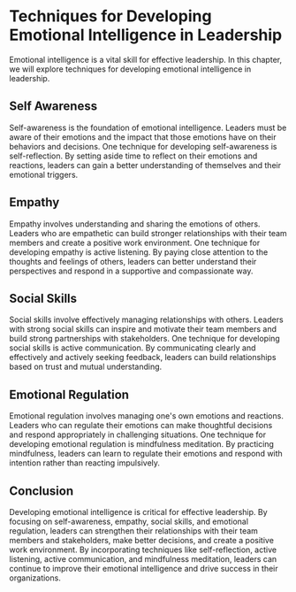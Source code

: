 Techniques for Developing Emotional Intelligence in Leadership
==============================================================================================================

Emotional intelligence is a vital skill for effective leadership. In this chapter, we will explore techniques for developing emotional intelligence in leadership.

Self Awareness
--------------

Self-awareness is the foundation of emotional intelligence. Leaders must be aware of their emotions and the impact that those emotions have on their behaviors and decisions. One technique for developing self-awareness is self-reflection. By setting aside time to reflect on their emotions and reactions, leaders can gain a better understanding of themselves and their emotional triggers.

Empathy
-------

Empathy involves understanding and sharing the emotions of others. Leaders who are empathetic can build stronger relationships with their team members and create a positive work environment. One technique for developing empathy is active listening. By paying close attention to the thoughts and feelings of others, leaders can better understand their perspectives and respond in a supportive and compassionate way.

Social Skills
-------------

Social skills involve effectively managing relationships with others. Leaders with strong social skills can inspire and motivate their team members and build strong partnerships with stakeholders. One technique for developing social skills is active communication. By communicating clearly and effectively and actively seeking feedback, leaders can build relationships based on trust and mutual understanding.

Emotional Regulation
--------------------

Emotional regulation involves managing one's own emotions and reactions. Leaders who can regulate their emotions can make thoughtful decisions and respond appropriately in challenging situations. One technique for developing emotional regulation is mindfulness meditation. By practicing mindfulness, leaders can learn to regulate their emotions and respond with intention rather than reacting impulsively.

Conclusion
----------

Developing emotional intelligence is critical for effective leadership. By focusing on self-awareness, empathy, social skills, and emotional regulation, leaders can strengthen their relationships with their team members and stakeholders, make better decisions, and create a positive work environment. By incorporating techniques like self-reflection, active listening, active communication, and mindfulness meditation, leaders can continue to improve their emotional intelligence and drive success in their organizations.
